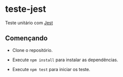 # teste-jest
Teste unitário com [Jest](https://jestjs.io/)

## Començando 

- Clone o repositório.

- Execute `npm install` para instalar as dependências.

- Execute `npm test` para iniciar os teste.
